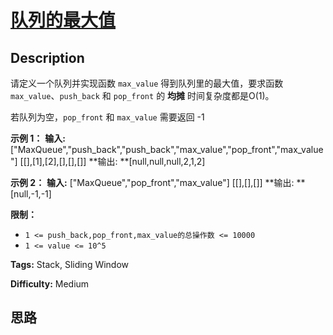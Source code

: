 # [队列的最大值][title]

## Description

请定义一个队列并实现函数 `max_value` 得到队列里的最大值，要求函数`max_value`、`push_back` 和 `pop_front` 的
**均摊** 时间复杂度都是O(1)。

若队列为空，`pop_front` 和 `max_value` 需要返回 -1

**示例 1：**
            **输入:**     ["MaxQueue","push_back","push_back","max_value","pop_front","max_value"]    [[],[1],[2],[],[],[]]    **输出:  **[null,null,null,2,1,2]    

**示例 2：**
            **输入:**     ["MaxQueue","pop_front","max_value"]    [[],[],[]]    **输出:  **[null,-1,-1]    



**限制：**

  * `1 <= push_back,pop_front,max_value的总操作数 <= 10000`
  * `1 <= value <= 10^5`


**Tags:** Stack, Sliding Window

**Difficulty:** Medium

## 思路

[title]: https://leetcode-cn.com/problems/dui-lie-de-zui-da-zhi-lcof

